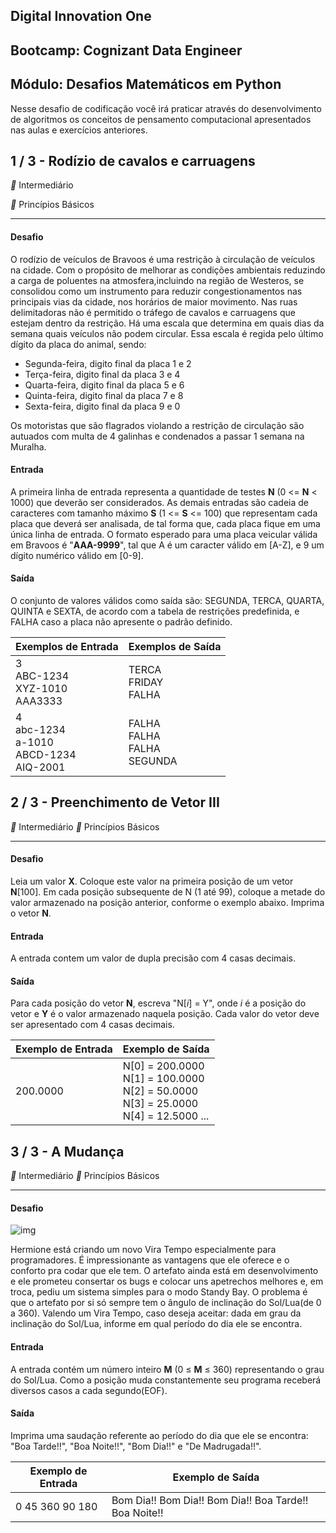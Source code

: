 ## Digital Innovation One

## Bootcamp: Cognizant Data Engineer

## Módulo: Desafios Matemáticos em Python

Nesse desafio de codificação você irá praticar através do desenvolvimento de algoritmos os conceitos de pensamento computacional apresentados nas aulas e exercícios anteriores.

## 1 / 3 - Rodízio de cavalos e carruagens

** Intermediário

** Princípios Básicos

------

#### Desafio

O rodízio de veículos de Bravoos é uma restrição à circulação de veículos na cidade. Com o propósito de melhorar as condições ambientais reduzindo a carga de poluentes na atmosfera,incluindo na região de Westeros, se consolidou como um instrumento para reduzir congestionamentos nas principais vias da cidade, nos horários de maior movimento. Nas ruas delimitadoras não é permitido o tráfego de cavalos e carruagens que estejam dentro da restrição. Há uma escala que determina em quais dias da semana quais veículos não podem circular. Essa escala é regida pelo último dígito da placa do animal, sendo:

- Segunda-feira, digito final da placa 1 e 2
- Terça-feira, digito final da placa 3 e 4
- Quarta-feira, digito final da placa 5 e 6
- Quinta-feira, digito final da placa 7 e 8
- Sexta-feira, digito final da placa 9 e 0

Os motoristas que são flagrados violando a restrição de circulação são autuados com multa de 4 galinhas e condenados a passar 1 semana na Muralha.

#### Entrada

A primeira linha de entrada representa a quantidade de testes **N** (0 <= **N** < 1000) que deverão ser considerados. As demais entradas são cadeia de caracteres com tamanho máximo **S** (1 <= **S** <= 100) que representam cada placa que deverá ser analisada, de tal forma que, cada placa fique em uma única linha de entrada. O formato esperado para uma placa veicular válida em Bravoos é "**AAA-9999**", tal que A é um caracter válido em [A-Z], e 9 um dígito numérico válido em [0-9].

#### Saída

O conjunto de valores válidos como saída são: SEGUNDA, TERCA, QUARTA, QUINTA e SEXTA, de acordo com a tabela de restrições predefinida, e FALHA caso a placa não apresente o padrão definido.

 

| Exemplos de Entrada                                          | Exemplos de Saída                           |
| ------------------------------------------------------------ | ------------------------------------------- |
| 3<br />ABC-1234<br />XYZ-1010<br />AAA3333                   | TERCA <br />FRIDAY <br />FALHA              |
| 4 <br />abc-1234 <br />a-1010 <br />ABCD-1234 <br />AIQ-2001 | FALHA <br />FALHA <br />FALHA <br />SEGUNDA |

## 2 / 3 - Preenchimento de Vetor III

** Intermediário		** Princípios Básicos

------

#### Desafio

Leia um valor **X**. Coloque este valor na primeira posição de um vetor **N**[100]. Em cada posição subsequente de N (1 até 99), coloque a metade do valor armazenado na posição anterior, conforme o exemplo abaixo. Imprima o vetor **N**.

#### Entrada

A entrada contem um valor de dupla precisão com 4 casas decimais.

#### Saída

Para cada posição do vetor **N**, escreva "N[*i*] = Y", onde *i* é a posição do vetor e **Y** é o valor armazenado naquela posição. Cada valor do vetor deve ser apresentado com 4 casas decimais.

| Exemplo de Entrada | Exemplo de Saída                                             |
| ------------------ | ------------------------------------------------------------ |
| 200.0000           | N[0] = 200.0000 <br />N[1] = 100.0000 <br />N[2] = 50.0000 <br />N[3] = 25.0000 <br />N[4] = 12.5000 ... |

## 3 / 3 - A Mudança

** Intermediário		** Princípios Básicos

------

#### Desafio

![img](https://www.urionlinejudge.com.br/gallery/images/problems/UOJ_2686.png)

Hermione está criando um novo Vira Tempo especialmente para programadores. É impressionante as vantagens que ele oferece e o conforto pra codar que ele tem. O artefato ainda está em desenvolvimento e ele prometeu consertar os bugs e colocar uns apetrechos melhores e, em troca, pediu um sistema simples para o modo Standy Bay. O problema é que o artefato por si só sempre tem o ângulo de inclinação do Sol/Lua(de 0 a 360). Valendo um Vira Tempo, caso deseja aceitar: dada em grau da inclinação do Sol/Lua, informe em qual período do dia ele se encontra.

#### Entrada

A entrada contém um número inteiro **M** (0 ≤ **M** ≤ 360) representando o grau do Sol/Lua. Como a posição muda constantemente seu programa receberá diversos casos a cada segundo(EOF).

#### Saída

Imprima uma saudação referente ao período do dia que ele se encontra: "Boa Tarde!!", "Boa Noite!!", "Bom Dia!!" e "De Madrugada!!".

| Exemplo de Entrada | Exemplo de Saída                                      |
| ------------------ | ----------------------------------------------------- |
| 0 45 360 90 180    | Bom Dia!! Bom Dia!! Bom Dia!! Boa Tarde!! Boa Noite!! |
